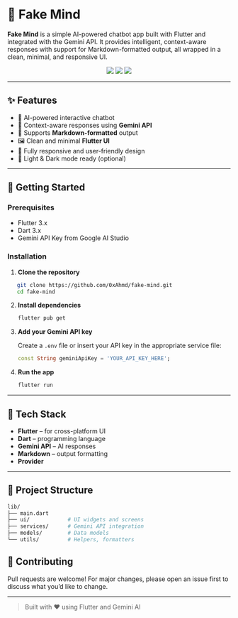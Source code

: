 
# 🤖 Fake Mind

**Fake Mind** is a simple AI-powered chatbot app built with Flutter and integrated with the Gemini API. It provides intelligent, context-aware responses with support for Markdown-formatted output, all wrapped in a clean, minimal, and responsive UI.

<div align="center">
  <img src="https://img.shields.io/badge/Flutter-3.19-blue?logo=flutter" />
  <img src="https://img.shields.io/badge/Dart-3.x-blue?logo=dart" />
  <img src="https://img.shields.io/badge/Gemini%20API-integrated-success" />
</div>

---

## ✨ Features

- 💬 AI-powered interactive chatbot
- 🧠 Context-aware responses using **Gemini API**
- 📝 Supports **Markdown-formatted** output
- 🖼️ Clean and minimal **Flutter UI**
- 📱 Fully responsive and user-friendly design
- 🌙 Light & Dark mode ready (optional)

---

## 🚀 Getting Started

### Prerequisites

- Flutter 3.x
- Dart 3.x
- Gemini API Key from Google AI Studio

### Installation

1. **Clone the repository**
```bash
   git clone https://github.com/0xAhmd/fake-mind.git
   cd fake-mind   
```

2. **Install dependencies**

   ```bash
   flutter pub get
   ```

3. **Add your Gemini API key**

   Create a `.env` file or insert your API key in the appropriate service file:

   ```dart
   const String geminiApiKey = 'YOUR_API_KEY_HERE';
   ```

4. **Run the app**

   ```bash
   flutter run
   ```

---

## 🧩 Tech Stack

* **Flutter** – for cross-platform UI
* **Dart** – programming language
* **Gemini API** – AI responses
* **Markdown** – output formatting
* **Provider**

---

## 📂 Project Structure

```bash
lib/
├── main.dart
├── ui/            # UI widgets and screens
├── services/      # Gemini API integration
├── models/        # Data models
└── utils/         # Helpers, formatters
```
## 🤝 Contributing

Pull requests are welcome! For major changes, please open an issue first to discuss what you’d like to change.

---

> Built with ❤️ using Flutter and Gemini AI


